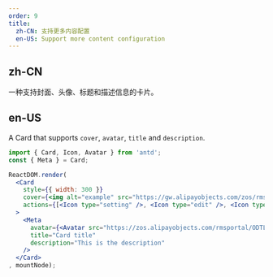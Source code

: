 ```yaml
---
order: 9
title:
  zh-CN: 支持更多内容配置
  en-US: Support more content configuration
---
```


## zh-CN

一种支持封面、头像、标题和描述信息的卡片。

## en-US

A Card that supports `cover`, `avatar`, `title` and `description`.

````jsx
import { Card, Icon, Avatar } from 'antd';
const { Meta } = Card;

ReactDOM.render(
  <Card
    style={{ width: 300 }}
    cover={<img alt="example" src="https://gw.alipayobjects.com/zos/rmsportal/JiqGstEfoWAOHiTxclqi.png" />}
    actions={[<Icon type="setting" />, <Icon type="edit" />, <Icon type="ellipsis" />]}
  >
    <Meta
      avatar={<Avatar src="https://zos.alipayobjects.com/rmsportal/ODTLcjxAfvqbxHnVXCYX.png" />}
      title="Card title"
      description="This is the description"
    />
  </Card>
, mountNode);
````
